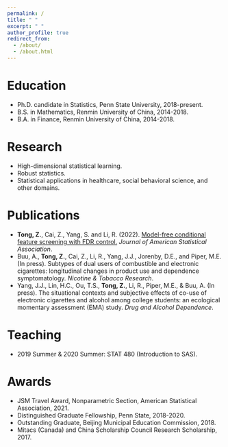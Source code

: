 ```yaml
---
permalink: /
title: " "
excerpt: " "
author_profile: true
redirect_from: 
  - /about/
  - /about.html
---
```



Education
======

* Ph.D. candidate in Statistics, Penn State University, 2018-present.
* B.S.  in Mathematics, Renmin University of China, 2014-2018.
* B.A.  in Finance, Renmin University of China, 2014-2018.


Research
======

* High-dimensional statistical learning.
* Robust statistics.
* Statistical applications in healthcare, social behavioral science, and other domains.


Publications
======

* **Tong, Z.**, Cai, Z., Yang, S. and Li, R. (2022). [Model-free conditional feature screening with FDR control.](https://doi.org/10.1080/01621459.2022.2063130) *Journal of American Statistical Association*.
* Buu, A., **Tong, Z.**, Cai, Z., Li, R., Yang, J.J., Jorenby, D.E., and Piper, M.E. (In press). Subtypes of dual users of combustible and electronic cigarettes: longitudinal changes in product use and dependence symptomatology. *Nicotine & Tobacco Research*.
* Yang, J.J., Lin, H.C., Ou, T.S., **Tong, Z.**, Li, R., Piper, M.E., & Buu, A. (In press). The situational contexts and subjective effects of co-use of electronic cigarettes and alcohol among college students: an ecological momentary assessment (EMA) study. *Drug and Alcohol Dependence*.


Teaching
======

* 2019 Summer & 2020 Summer: STAT 480 (Introduction to SAS).


Awards
======

* JSM Travel Award, Nonparametric Section, American Statistical Association, 2021.
* Distinguished Graduate Fellowship, Penn State, 2018-2020.
* Outstanding Graduate, Beijing Municipal Education Commission, 2018.
* Mitacs (Canada) and China Scholarship Council Research Scholarship, 2017.
